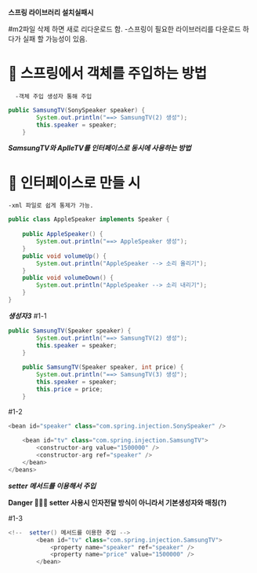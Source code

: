 

**스프링 라이브러리 설치실패시**

#m2파일 삭제 하면 새로 리다운로드 함.
 -스프링이 필요한 라이브러리를 다운로드 하다가 실패 할 가능성이 있음.


# 💎 스프링에서 객체를 주입하는 방법
      -객체 주입 생성자 통해 주입
```java
public SamsungTV(SonySpeaker speaker) {
		System.out.println("==> SamsungTV(2) 생성");
		this.speaker = speaker;
	}
```

***SamsungTV와 AplleTV를 인터페이스로 동시에 사용하는 방법***

# 💎 인터페이스로 만들 시
	-xml 파일로 쉽게 통제가 가능.
```java
public class AppleSpeaker implements Speaker {
	
	public AppleSpeaker() {
		System.out.println("==> AppleSpeaker 생성");
	}
	public void volumeUp() {
		System.out.println("AppleSpeaker --> 소리 올리기");
	}
	public void volumeDown() {
		System.out.println("AppleSpeaker --> 소리 내리기");
	}
}
```


***생성자3***
#1-1
```java
public SamsungTV(Speaker speaker) {
		System.out.println("==> SamsungTV(2) 생성");
		this.speaker = speaker;
	}
	
	public SamsungTV(Speaker speaker, int price) {
		System.out.println("==> SamsungTV(3) 생성");
		this.speaker = speaker;
		this.price = price;
	}
```


#1-2
```java
<bean id="speaker" class="com.spring.injection.SonySpeaker" />
	
	<bean id="tv" class="com.spring.injection.SamsungTV">
		<constructor-arg value="1500000" />
		<constructor-arg ref="speaker" />	
	</bean>
</beans>
```





***setter 메서드를 이용해서 주입***
	

 **Danger 💎💎💎 setter 사용시 인자전달 방식이 아니라서 기본생성자와 매칭(?)**

#1-3
```java
<!--  setter() 메서드를 이용한 주입 -->
		<bean id="tv" class="com.spring.injection.SamsungTV">
			<property name="speaker" ref="speaker" />
			<property name="price" value="1500000" />
		</bean>
```

